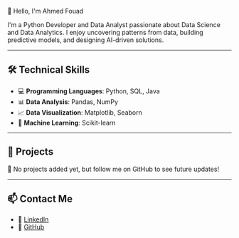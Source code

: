 👋 Hello, I'm Ahmed Fouad

I'm a Python Developer and Data Analyst passionate about Data Science and Data Analytics. I enjoy uncovering patterns from data, building predictive models, and designing AI-driven solutions.

---

## 🛠️ **Technical Skills**

- 💻 **Programming Languages**: Python, SQL, Java  
- 📊 **Data Analysis**: Pandas, NumPy  
- 📈 **Data Visualization**: Matplotlib, Seaborn  
- 🧠 **Machine Learning**: Scikit-learn  

---

## 🚧 **Projects**

🚨 No projects added yet, but follow me on GitHub to see future updates!

---

## 📫 **Contact Me**

- 💼 [LinkedIn](https://www.linkedin.com/in/ahmed-fouad-80565b304/)
- 🐙 [GitHub](https://github.com/AhmedFoush0)
